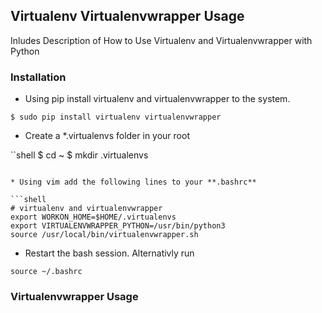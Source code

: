 ## Virtualenv Virtualenvwrapper Usage

Inludes Description of How to Use Virtualenv and Virtualenvwrapper with Python

### Installation

* Using pip install virtualenv and virtualenvwrapper to the system.

```shell
$ sudo pip install virtualenv virtualenvwrapper
```

* Create a *.virtualenvs folder in your root

``shell
$ cd ~
$ mkdir .virtualenvs
```

* Using vim add the following lines to your **.bashrc**

```shell
# virtualenv and virtualenvwrapper
export WORKON_HOME=$HOME/.virtualenvs
export VIRTUALENVWRAPPER_PYTHON=/usr/bin/python3
source /usr/local/bin/virtualenvwrapper.sh
```

* Restart the bash session. Alternativly run

```shell
source ~/.bashrc
```

### Virtualenvwrapper Usage



